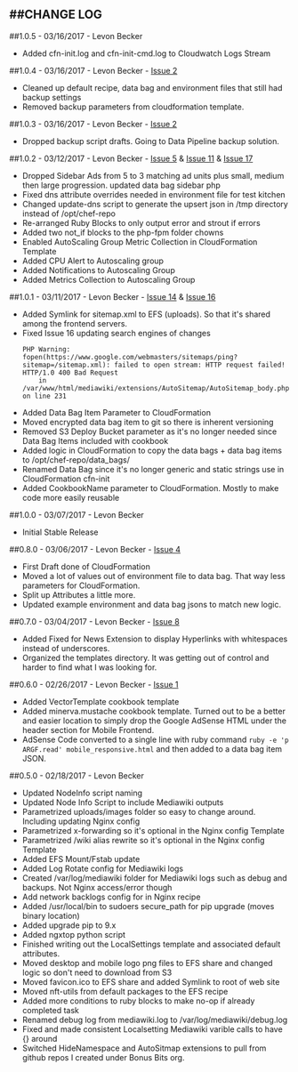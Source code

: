 ##CHANGE LOG
---

##1.0.5 - 03/16/2017 - Levon Becker
* Added cfn-init.log and cfn-init-cmd.log to Cloudwatch Logs Stream

##1.0.4 - 03/16/2017 - Levon Becker -  [Issue 2](https://github.com/bonusbits/bonusbits_mediawiki_nginx/issues/2)
* Cleaned up default recipe, data bag and environment files that still had backup settings
* Removed backup parameters from cloudformation template.

##1.0.3 - 03/16/2017 - Levon Becker -  [Issue 2](https://github.com/bonusbits/bonusbits_mediawiki_nginx/issues/2)
* Dropped backup script drafts. Going to Data Pipeline backup solution.

##1.0.2 - 03/12/2017 - Levon Becker - [Issue 5](https://github.com/bonusbits/bonusbits_mediawiki_nginx/issues/5) & [Issue 11](https://github.com/bonusbits/bonusbits_mediawiki_nginx/issues/11) & [Issue 17](https://github.com/bonusbits/bonusbits_mediawiki_nginx/issues/17)
* Dropped Sidebar Ads from 5 to 3 matching ad units plus small, medium then large progression. updated data bag sidebar php
* Fixed dns attribute overrides needed in environment file for test kitchen
* Changed update-dns script to generate the upsert json in /tmp directory instead of /opt/chef-repo
* Re-arranged Ruby Blocks to only output error and strout if errors
* Added two not_if blocks to the php-fpm folder chowns
* Enabled AutoScaling Group Metric Collection in CloudFormation Template
* Added CPU Alert to Autoscaling group
* Added Notifications to Autoscaling Group
* Added Metrics Collection to Autoscaling Group

##1.0.1 - 03/11/2017 - Levon Becker - [Issue 14](https://github.com/bonusbits/bonusbits_mediawiki_nginx/issues/14) & [Issue 16](https://github.com/bonusbits/bonusbits_mediawiki_nginx/issues/16)
* Added Symlink for sitemap.xml to EFS (uploads). So that it's shared among the frontend servers.
* Fixed Issue 16 updating search engines of changes
    ```
    PHP Warning:  fopen(https://www.google.com/webmasters/sitemaps/ping?sitemap=/sitemap.xml): failed to open stream: HTTP request failed! HTTP/1.0 400 Bad Request
        in /var/www/html/mediawiki/extensions/AutoSitemap/AutoSitemap_body.php on line 231
    ```
* Added Data Bag Item Parameter to CloudFormation
* Moved encrypted data bag item to git so there is inherent versioning
* Removed S3 Deploy Bucket parameter as it's no longer needed since Data Bag Items included with cookbook
* Added logic in CloudFormation to copy the data bags + data bag items to /opt/chef-repo/data_bags/
* Renamed Data Bag since it's no longer generic and static strings use in CloudFormation cfn-init
* Added CookbookName parameter to CloudFormation. Mostly to make code more easily reusable

##1.0.0 - 03/07/2017 - Levon Becker
* Initial Stable Release

##0.8.0 - 03/06/2017 - Levon Becker - [Issue 4](https://github.com/bonusbits/bonusbits_mediawiki_nginx/issues/4)
* First Draft done of CloudFormation
* Moved a lot of values out of environment file to data bag. That way less parameters for CloudFormation.
* Split up Attributes a little more.
* Updated example environment and data bag jsons to match new logic.

##0.7.0 - 03/04/2017 - Levon Becker - [Issue 8](https://github.com/bonusbits/bonusbits_mediawiki_nginx/issues/8)
* Added Fixed for News Extension to display Hyperlinks with whitespaces instead of underscores.
* Organized the templates directory. It was getting out of control and harder to find what I was looking for.

##0.6.0 - 02/26/2017 - Levon Becker - [Issue 1](https://github.com/bonusbits/bonusbits_mediawiki_nginx/issues/1)
* Added VectorTemplate cookbook template
* Added minerva.mustache cookbook template. Turned out to be a better and easier location to simply drop the Google AdSense HTML under the header section for Mobile Frontend.
* AdSense Code converted to a single line with ruby command ```ruby -e 'p ARGF.read' mobile_responsive.html``` and then added to a data bag item JSON. 

##0.5.0 - 02/18/2017 - Levon Becker
* Updated NodeInfo script naming
* Updated Node Info Script to include Mediawiki outputs
* Parametrized uploads/images folder so easy to change around. Including updating Nginx config
* Parametrized x-forwarding so it's optional in the Nginx config Template
* Parametrized /wiki alias rewrite so it's optional in the Nginx config Template
* Added EFS Mount/Fstab update
* Added Log Rotate config for Mediawiki logs
* Created /var/log/mediawiki folder for Mediawiki logs such as debug and backups. Not Nginx access/error though
* Add network backlogs config for in Nginx recipe
* Added /usr/local/bin to sudoers secure_path for pip upgrade (moves binary location)
* Added upgrade pip to 9.x
* Added ngxtop python script
* Finished writing out the LocalSettings template and associated default attributes.
* Moved desktop and mobile logo png files to EFS share and changed logic so don't need to download from S3
* Moved favicon.ico to EFS share and added Symlink to root of web site
* Moved nft-utils from default packages to the EFS recipe
* Added more conditions to ruby blocks to make no-op if already completed task
* Renamed debug log from mediawiki.log to /var/log/mediawiki/debug.log
* Fixed and made consistent Localsetting Mediawiki varible calls to have {} around 
* Switched HideNamespace and AutoSitmap extensions to pull from github repos I created under Bonus Bits org.
